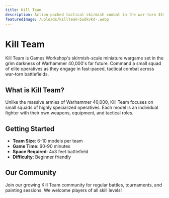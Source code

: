 ```yaml
---
title: Kill Team
description: Action-packed tactical skirmish combat in the war-torn 41st Millennium
featuredImage: /uploads/killteam-budkvkd-.webp
---
```


# Kill Team

Kill Team is Games Workshop's skirmish-scale miniature wargame set in the grim darkness of Warhammer 40,000's far future. Command a small squad of elite operatives as they engage in fast-paced, tactical combat across war-torn battlefields.

## What is Kill Team?

Unlike the massive armies of Warhammer 40,000, Kill Team focuses on small squads of highly specialized operatives. Each model is an individual fighter with their own weapons, equipment, and tactical roles.

## Getting Started

- **Team Size**: 6-10 models per team
- **Game Time**: 60-90 minutes
- **Space Required**: 4x3 feet battlefield
- **Difficulty**: Beginner friendly

## Our Community

Join our growing Kill Team community for regular battles, tournaments, and painting sessions. We welcome players of all skill levels!
